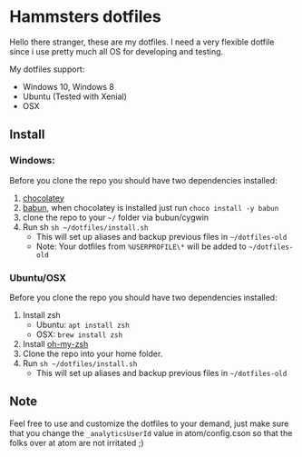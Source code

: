 # Hammsters dotfiles

Hello there stranger, these are my dotfiles. I need a very flexible dotfile since
i use pretty much all OS for developing and testing.

My dotfiles support:

-   Windows 10, Windows 8
-   Ubuntu (Tested with Xenial)
-   OSX

## Install

### Windows:

Before you clone the repo you should have two dependencies installed:

1.  [chocolatey](https://chocolatey.org/)
2.  [babun](http://babun.github.io/), when chocolatey is installed just run
    `choco install -y babun`
3.  clone the repo to your `~/` folder via bubun/cygwin
4.  Run sh `sh ~/dotfiles/install.sh`
    -   This will set up aliases and backup previous files in `~/dotfiles-old`
    -   Note: Your dotfiles from `%USERPROFILE\*` will be added to `~/dotfiles-old`

### Ubuntu/OSX

Before you clone the repo you should have two dependencies installed:

1.  Install zsh
    -   Ubuntu: `apt install zsh`
    -   OSX: `brew install zsh`
2.  Install [oh-my-zsh](https://github.com/robbyrussell/oh-my-zsh)
3.  Clone the repo into your home folder.
4.  Run `sh ~/dotfiles/install.sh`
    -   This will set up aliases and backup previous files in `~/dotfiles-old`

## Note

Feel free to use and customize the dotfiles to your demand, just make sure that
you change the `_analyticsUserId` value in atom/config.cson so that the folks
over at atom are not irritated ;)
